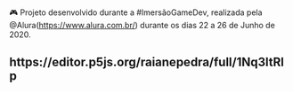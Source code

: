 🎮 Projeto desenvolvido durante a #ImersãoGameDev, realizada pela @Alura(https://www.alura.com.br/) durante os dias 22 a 26 de Junho de 2020.
<h2> https://editor.p5js.org/raianepedra/full/1Nq3ltRlp </h2>
